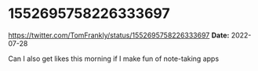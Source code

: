 # 1552695758226333697
https://twitter.com/TomFrankly/status/1552695758226333697
**Date:** 2022-07-28

Can I also get likes this morning if I make fun of note-taking apps
